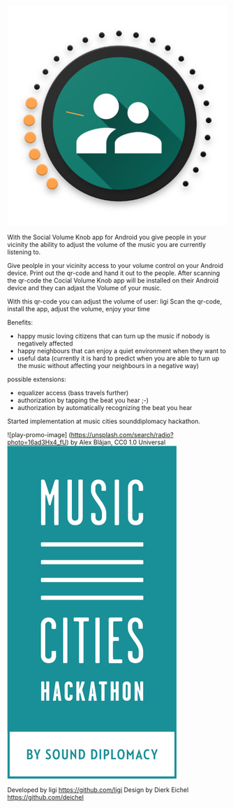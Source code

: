 ![Logo](app/src/main/res/web_hi_res_512.png)

With the Social Volume Knob app for Android you give people in your vicinity the ability to adjust the volume of the music you are currently listening to.

Give peolple in your vicinity access to your volume control on your Android device.
Print out the qr-code and hand it out to the people. After scanning the qr-code the Cocial Volume Knob app will be installed on their Android device and they can adjast the Volume of your music.

With this qr-code you can adjust the volume of user: ligi
Scan the qr-code, install the app, adjust the volume, enjoy your time

Benefits:

 * happy music loving citizens that can turn up the music if nobody is negatively affected
 * happy neighbours that can enjoy a quiet environment when they want to
 * useful data (currently it is hard to predict when you are able to turn up the music without affecting your neighbours in a negative way)

possible extensions:
 - equalizer access (bass travels further)
 - authorization by tapping the beat you hear ;-)
 - authorization by automatically recognizing the beat you hear

Started implementation at music cities sounddiplomacy hackathon.

![play-promo-image] (https://unsplash.com/search/radio?photo=16ad3Hx4_fU) by Alex Blăjan, CC0 1.0 Universal
![SoundDiplomace](assets/musiccitieslogo.jpg)

Developed by ligi https://github.com/ligi
Design by Dierk Eichel https://github.com/deichel
